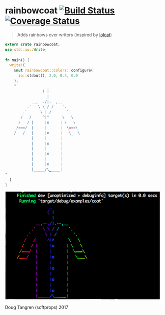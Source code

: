 # rainbowcoat [![Build Status](https://travis-ci.org/softprops/rainbowcoat.svg?branch=master)](https://travis-ci.org/softprops/rainbowcoat) [![Coverage Status](https://coveralls.io/repos/github/softprops/rainbowcoat/badge.svg?branch=master)](https://coveralls.io/github/softprops/rainbowcoat?branch=master)

> Adds rainbows over writers (inspired by [lolcat](https://github.com/busyloop/lolcat))

```rust
extern crate rainbowcoat;
use std::io::Write;

fn main() {
  write!(
    &mut rainbowcoat::Colors::configure(
      io::stdout(), 2.0, 0.4, 0.0
    ),
    "              _
                 ( |
                   |
            __,--./|.--,__
          .`   \ \ / /    `.
        .`      \ | /       `.
       /   /     ^|^      \   \
      /   / |     |o     | \   \
     /===/  |     |      |  \===\
    /___/   |     |o     |   \___\
            |     |      |
            |     |o     |
            |     |      |
            |     |o     |
            |     |      |
            |     |o     |
            |_____/\_____|
"
  )
}
```

![](coat.png)

Doug Tangren (softprops) 2017